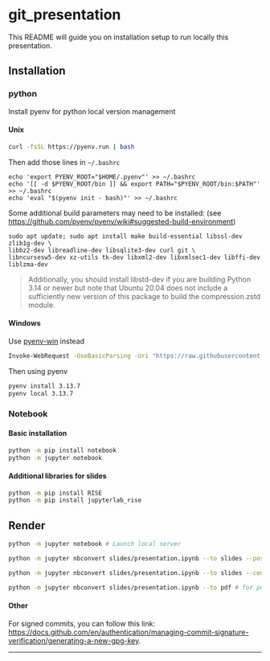 # git_presentation

This README will guide you on installation setup to run locally this presentation.

## Installation

### python

Install pyenv for python local version management

#### Unix

```sh
curl -fsSL https://pyenv.run | bash
```

Then add those lines in ```~/.bashrc```

```
echo 'export PYENV_ROOT="$HOME/.pyenv"' >> ~/.bashrc
echo '[[ -d $PYENV_ROOT/bin ]] && export PATH="$PYENV_ROOT/bin:$PATH"' >> ~/.bashrc
echo 'eval "$(pyenv init - bash)"' >> ~/.bashrc
```

Some additional build parameters may need to be installed:
(see https://github.com/pyenv/pyenv/wiki#suggested-build-environment)
```
sudo apt update; sudo apt install make build-essential libssl-dev zlib1g-dev \
libbz2-dev libreadline-dev libsqlite3-dev curl git \
libncursesw5-dev xz-utils tk-dev libxml2-dev libxmlsec1-dev libffi-dev liblzma-dev
```
> Additionally, you should install libstd-dev if you are building Python 3.14 or newer but note that Ubuntu 20.04 does not include a sufficiently new version of this package to build the compression.zstd module.


#### Windows

Use [pyenv-win](https://github.com/pyenv-win/pyenv-win) instead

```sh
Invoke-WebRequest -UseBasicParsing -Uri "https://raw.githubusercontent.com/pyenv-win/pyenv-win/master/pyenv-win/install-pyenv-win.ps1" -OutFile "./install-pyenv-win.ps1"; &"./install-pyenv-win.ps1"
```

Then using pyenv

```sh
pyenv install 3.13.7
pyenv local 3.13.7
```

### Notebook

#### Basic installation
```sh
python -m pip install notebook
python -m jupyter notebook
```

#### Additional libraries for slides

```sh
python -m pip install RISE
python -m pip install jupyterlab_rise
```

## Render

```sh
python -m jupyter notebook # Launch local server

python -m jupyter nbconvert slides/presentation.ipynb --to slides --post serve # for html output

python -m jupyter nbconvert slides/presentation.ipynb --to slides --config config.jon # for html output with custom config

python -m jupyter nbconvert slides/presentation.ipynb --to pdf # for pdf output
```

#### Other

For signed commits, you can follow this link: https://docs.github.com/en/authentication/managing-commit-signature-verification/generating-a-new-gpg-key.

------------------------------------------------------------------------